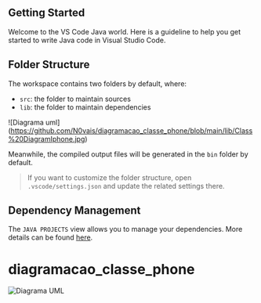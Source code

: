 ## Getting Started

Welcome to the VS Code Java world. Here is a guideline to help you get started to write Java code in Visual Studio Code.

## Folder Structure

The workspace contains two folders by default, where:

- `src`: the folder to maintain sources
- `lib`: the folder to maintain dependencies

![Diagrama uml] (https://github.com/N0vais/diagramacao_classe_phone/blob/main/lib/Class%20DiagramIphone.jpg)

Meanwhile, the compiled output files will be generated in the `bin` folder by default.

> If you want to customize the folder structure, open `.vscode/settings.json` and update the related settings there.

## Dependency Management

The `JAVA PROJECTS` view allows you to manage your dependencies. More details can be found [here](https://github.com/microsoft/vscode-java-dependency#manage-dependencies).
# diagramacao_classe_phone

<img src="[https://exemplo.com/logo.png](https://github.com/N0vais/diagramacao_classe_phone/blob/main/lib/Class%20DiagramIphone.jpg)https://github.com/N0vais/diagramacao_classe_phone/blob/main/lib/Class%20DiagramIphone.jpg" alt="Diagrama UML">
